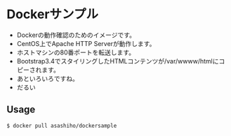 Dockerサンプル
====

* Dockerの動作確認のためのイメージです。
* CentOS上でApache HTTP Serverが動作します。
* ホストマシンの80番ポートを転送します。
* Bootstrap3.4でスタイリングしたHTMLコンテンツが/var/wwww/htmlにコピーされます。
* あといろいろですね。
* だるい

## Usage
`$ docker pull asashiho/dockersample`
